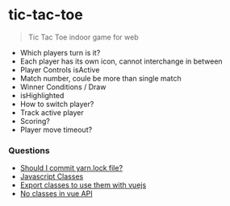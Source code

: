 # tic-tac-toe

> Tic Tac Toe indoor game for web

* Which players turn is it?
* Each player has its own icon, cannot interchange in between
* Player Controls isActive
* Match number, coule be more than single match
* Winner Conditions / Draw
* isHighlighted
* How to switch player?
* Track active player
* Scoring?
* Player move timeout?

### Questions

* [Should I commit yarn.lock file?](https://stackoverflow.com/questions/39990017/should-i-commit-the-yarn-lock-file-and-what-is-it-for)
* [Javascript Classes](https://www.w3schools.com/js/js_classes.asp)
* [Export classes to use them with vuejs](https://stackoverflow.com/questions/50215005/import-javascript-class-in-vuejs)
* [No classes in vue API](https://scotch.io/bar-talk/class-components-in-vue-are-no-longer-happening)